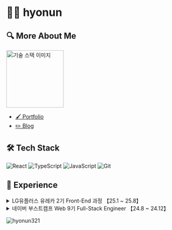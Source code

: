 # 👨‍💻 hyonun

## 🔍 More About Me 

<div align="left">
  <img src="https://github.com/user-attachments/assets/c7d1fca9-61a1-4399-9941-0ae0301c7822" width="150" alt="기술 스택 이미지">
</div>

- [🖌️ Portfolio](https://hyonun321.github.io/2025_portfolio_1/)
- [✏️ Blog](https://velog.io/@hyonun)



## 🛠 Tech Stack

![React](https://img.shields.io/badge/React-61DAFB?style=flat&logo=react&logoColor=black)
![TypeScript](https://img.shields.io/badge/TypeScript-3178C6?style=flat&logo=typescript&logoColor=white)
![JavaScript](https://img.shields.io/badge/JavaScript-F7DF1E?style=flat&logo=javascript&logoColor=black)
![Git](https://img.shields.io/badge/Git-F05032?style=flat&logo=Git&logoColor=white)



## 🏢 Experience

<details>
  <summary>
    LG유플러스 유레카 2기 Front-End 과정 【25.1 ~ 25.8】 
  </summary>

  
  > 2025 LG Uplus Ureca Front-end Course

**주요 활동**:
- 웹 아키텍처 기본 및 웹 보안 기초 교육
- 코딩테스트 및 자바 기본역량 
- 코드 리뷰와 페어 프로그래밍을 통한 코드 품질 향상


## 💻 Projects

### Doss! - 웹뷰 기반 주식 정보 열람 서비스
> Mobile-View Stock Web Service

[📘 GitHub Repository](https://github.com/hyonun321/toss_copy)

🔗[Video](https://youtu.be/vD-YFp99zmY?si=hNS5s9xW3LVr1I0m)

**프로젝트 소개**:
앱처럼 동작하는 모바일뷰 기반 주식확인 증권 웹 서비스

![1-ezgif com-speed](https://github.com/user-attachments/assets/6ff69ebf-d04a-4fdf-95ce-c4d856097de5)


**담당 업무**:
- Figma를 통해 컴포넌트 및 전체 유저시나리오 워크 플로우 디자인
- Nextjs- App router 를 통한 페이지 라우팅
- 앱 디자인 컴포저블 UI 형식으로 화면 설계
- 디바운싱 & 엘라스틱 서치를 통한 주식정보 조회 (국내, 미국 총 6000개 추가)
- Backend 연동하여 한국투자증권 실시간 주식(국내,미국) 정보 조회 기능 구현
- 시연 영상 제작 (Adobe Premiere Pro)

</details>
<details>
  <summary>
    네이버 부스트캠프 Web 9기 Full-Stack Engineer 【24.8 ~ 24.12】 
  </summary>
  
> 2024 Naver Boostcamp Web Development Course

**주요 활동**:
- 웹 프로그래밍 심화 학습 및 실무 프로젝트 수행
- 팀 프로젝트를 통한 협업 경험 강화
- 코드 리뷰와 페어 프로그래밍을 통한 코드 품질 향상

## 💻 Projects

### Nocta - 실시간 동시편집 마크다운 에디터
> A real-time collaborative Markdown editor powered by CRDT

[🔗 Live Demo](https://nocta.site) | [📘 GitHub Repository](https://github.com/boostcampwm-2024/refactor-web33-Nocta)

![Nocta Preview](https://github.com/user-attachments/assets/05fef68a-1308-4953-9ecd-8f60cb0ab157)

**프로젝트 소개**:
실시간으로 여러 사용자가 동시에 마크다운 문서를 편집할 수 있는 웹 애플리케이션입니다. CRDT 알고리즘을 활용하여 동시성 문제를 해결하고, 실시간 협업 기능을 구현했습니다.

**담당 업무 및 성과**:
- [CRDT 라이브러리 설계 및 구현](https://velog.io/@hyonun/CRDT-%EA%B5%AC%ED%98%84-%EC%97%AC%EC%A0%95%EA%B8%B0-1-CRDT%EB%A5%BC-%EC%82%AC%EC%9A%A9%ED%95%98%EA%B3%A0-%EA%B5%AC%ED%98%84%EB%B0%A9%EC%8B%9D%EC%9D%84-%EC%A0%95%ED%95%B4%EB%B3%B4%EC%9E%90)
  - RGA 기반 이중 링크드리스트로 CRDT 설계
  - EditorCRDT와 BlockCRDT 분리하여 확장성 부여
  - 기존 단일 CRDT에서 다중 분리 구조로 변경하여 텍스트 동기화 성능 개선
 
- [워크스페이스 실시간 상호작용 및 권한 관리 기능 개발](https://velog.io/@hyonun/Socket.io-Workspace-%EA%B5%AC%ED%98%84-%EC%97%AC%EC%A0%95%EA%B8%B0-1-%EA%B2%8C%EC%8A%A4%ED%8A%B8-%EC%9C%A0%EC%A0%80-Workspace-%EB%B6%84%EB%A6%AC%ED%99%94)
  - 사용자별 워크스페이스 접근 권한 시스템 설계 및 구현
  - WebSocket 기반 페이지별 실시간 다중 접속 관리 및 상태 동기화
  - Socket.io를 활용한 실시간 알림 시스템(Toast)으로 협업 경험 개선
- [개발위키 트러블슈팅 포함 40개 작성](https://abrupt-feta-9a9.notion.site/12a9ff1b21c380f2a490deae65256639?pvs=4)
- [Nocta Icon 로티 애니메이션 제작](https://abrupt-feta-9a9.notion.site/cb9b795665e940779ea2e57e1fe81776?pvs=4)
  
  ![nocta Day](https://github.com/user-attachments/assets/81ddb6a4-a280-4750-98c1-27bf46ef7688)
  - 디자인: 피그마
  - 애니메이션: Phase, Lotties
- [기술 시연 영상 제작](https://youtu.be/0AZAixGrMbo?si=qjJJbB8QWp_S4VL_)
- AI 기능 추가
  - 유저가 원하는 페이지 문서의 초안을 작성하거나 정보를 얻게 도와줌

**문제 해결 경험**:
- [입력 순서 불일치로 인한 캐럿 동기화 문제](https://velog.io/@hyonun/%EC%BA%90%EB%9F%BF%EB%8F%99%EA%B8%B0%ED%99%94)
  - 여러 문서를 동시에 편집할 때 유저들의 캐럿이 의도치 않게 다른 위치로 이동하는 현상 발생
  - 해결 방법:
    - 글로벌 상태로 관리되는 캐럿 위치가 모든 문서에 영향을 미치는 것을 확인
    - 문서별로 독립적인 캐럿 상태 관리의 필요성 도출
    - 로컬상태에서 페이지별 독립 캐럿 상태 관리 시스템 구현(setCaretPosition)
  - 결과:
    - 실시간 다중 사용자 편집 시에도 일관된 사용자 경험 제공

- [불필요한 리렌더링 55% 개선 ](https://velog.io/@hyonun/%EB%A6%AC%EB%A0%8C%EB%8D%94%EB%A7%81)
  - 페이지 리사이즈 및 이동시 동일한 DOM요소의 리렌더링 발생
  - 과도한 렌더링으로 인한 성능저하 발생
  - 해결 방법:
    - 텍스트 블럭요소 React.memo 및 useCallback 활용
  - 결과:
    - 전체 렌더링 시간 11.3ms -> 4.9ms 으로 55% 개선
    - 리스트 가상화를 통한 보이는 요소만 렌더링 처리

</details>


<p align="left"> <img src="https://komarev.com/ghpvc/?username=hyonun321&label=Profile%20views&color=0e75b6&style=flat" alt="hyonun321" /> </p>
